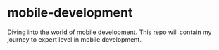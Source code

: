 # mobile-development
Diving into the world of mobile development. This repo will contain my journey to expert level in mobile development.

